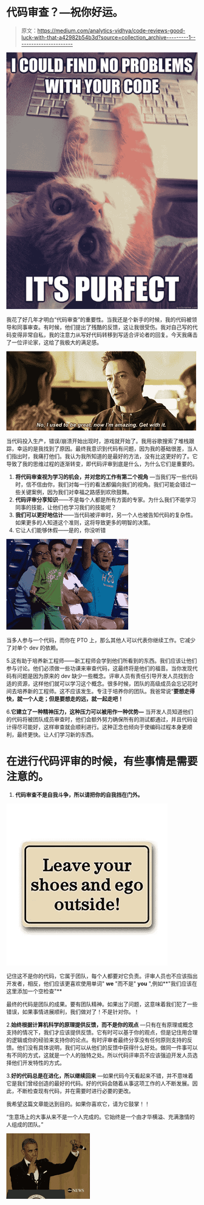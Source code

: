 # 代码审查？—祝你好运。

> 原文：<https://medium.com/analytics-vidhya/code-reviews-good-luck-with-that-a42982b54b3d?source=collection_archive---------1----------------------->

![](img/954c73522cfd70c52e0c0724f590085f.png)

我花了好几年才明白“代码审查”的重要性。当我还是个新手的时候，我的代码被领导和同事审查。有时候，他们提出了残酷的反馈，这让我很受伤。我对自己写的代码变得非常自私，我的注意力从写好代码转移到写适合评论者的回复。今天我痛击了一位评论家，这给了我极大的满足感。

![](img/00e7cdfbe26fbacb69eb131d768c142a.png)

当代码投入生产，错误/崩溃开始出现时，游戏就开始了。我用谷歌搜索了堆栈跟踪，幸运的是我找到了原因。最终我意识到代码有问题，因为我的基础很差，当人们指出时，我痛打他们。我认为我所知道的是最好的方法，没有比这更好的了。它导致了我的思维过程的逐渐转变，即代码评审到底是什么，为什么它们是重要的。

1.  **将代码审查视为学习的机会，并对您的工作有第二个视角** —当我们写一些代码时，信不信由你，我们对每一行的看法都偏向我们的视角。我们可能会错过一些关键案例，因为我们对幸福之路感到欢欣鼓舞。
2.  **代码评审分享知识**——不是每个人都是所有方面的专家。为什么我们不能学习同事的技能，让他们也学习我们的技能呢？
3.  **我们可以更好地估计**——当代码被评审时，另一个人也被告知代码的复杂性。如果更多的人知道这个准则，这将导致更多的明智的决策。
4.  它让人们能够休假——是的，你没听错

![](img/783061209b98a24ab97b881a0160711a.png)

当多人参与一个代码，而你在 PTO 上，那么其他人可以代表你继续工作。它减少了对单个 dev 的依赖。

5.这有助于培养新工程师——新工程师会学到他们所看到的东西。我们应该让他们参与讨论。他们必须做一些功课来审查代码，这最终将是他们的福音。当你发现代码有问题是因为原来的 dev 缺少一些概念。评审人员有责任引导开发人员找到合适的资源，这样他们就可以学习这个概念。很多时候，团队的高级成员会忘记花时间去培养新的工程师。这不应该发生。专注于培养你的团队。我爸常说“**要想走得快，就一个人走；但是要想走的远，就一起走吧！**

6.**它建立了一种精神压力，这种压力可以被用作一种优势—** 当开发人员知道他们的代码将被团队成员审查时，他们会额外努力确保所有的测试都通过，并且代码设计得尽可能好，这样审查就会顺利进行。这种正念也倾向于使编码过程本身更顺利，最终更快。让人们学习新的东西。

# **在进行代码评审的时候，有些事情是需要注意的。**

1.  **代码审查不是自我斗争，所以请把你的自我挡在门外。**

![](img/b2945140baf8dc9557e8b2507a0100fa.png)

记住这不是你的代码，它属于团队，每个人都要对它负责。评审人员也不应该指出开发者，相反，他们应该更喜欢使用单词" **we** "而不是" **you** ",例如**"我们应该在这里添加一个空检查"**

最终的代码是团队的成果。要有团队精神。如果出了问题，这意味着我们犯了一些错误，如果事情进展顺利，我们做对了！不是针对你。！

2.**始终根据计算机科学的原理提供反馈，而不是你的观点** —只有在有原理或概念支持的情况下，我们才应该提供反馈。它有时可以基于你的观点，但是记住用合理的逻辑或你的经验来支持你的论点。有时评审者最终分享没有任何原则支持的反馈。他们没有具体说明，我们可以从他们的反馈中获得什么好处。做同一件事可以有不同的方式，这就是一个人的独特之处。所以代码评审员不应该强迫开发人员选择他们开发特性的方式。

3.**好的代码总是在进化，所以继续回来** —如果代码今天看起来不错，并不意味着它是我们曾经创造的最好的代码。好的代码会随着从事这项工作的人不断发展。因此，不断检查现有代码，并在需要时进行必要的更改。

我希望这篇文章能达到目的。如果你喜欢它，请为它鼓掌！！

“生意场上的大事从来不是一个人完成的。它始终是一个由才华横溢、充满激情的人组成的团队。”

![](img/bc5269e2413e76de9e281686b819cf11.png)